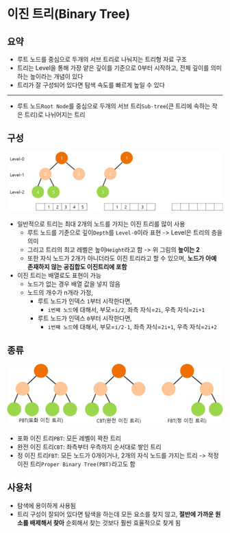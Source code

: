# 이진 트리(Binary Tree)

## 요약

- 루트 노드를 중심으로 두개의 서브 트리로 나눠지는 트리형 자료 구조
- 트리는 Level을 통해 가장 얕은 깊이를 기준으로 0부터 시작하고, 전체 깊이를 의미하는 높이라는 개념이 있다
- 트리가 잘 구성되어 있다면 탐색 속도를 빠르게 높일 수 있다

---

- 루트 노드`Root Node`를 중심으로 두개의 서브 트리`Sub-tree`(큰 트리에 속하는 작은 트리)로 나뉘어지는 트리

## 구성
![img.png](img.png)
- 일반적으로 트리는 최대 2개의 노드를 가지는 이진 트리를 많이 사용
  - 루트 노드를 기준으로 깊이`Depth`를 `Level-0`이라 표현 -> Level은 트리의 층을 의미
  - 그리고 트리의 최고 레벨은 높이`Height`라고 함 -> 위 그림의 **높이는 2**
  - 또한 자식 노드가 2개가 아니더라도 이진 트리라고 할 수 있으며, **노드가 아예 존재하지 않는 공집합도 이진트리에 포함**
- 이진 트리는 배열로도 표현이 가능
  - 노드가 없는 경우 배열 값을 넣지 않음
  - 노드의 개수가 n개라 가정, 
    - 루트 노드가 인덱스 `1`부터 시작한다면,
      - `i번째 노드`에 대해서, 부모=`i/2`, 좌측 자식=`2i`, 우측 자식=`2i+1`
    - 루트 노드가 인덱스 `0`부터 시작한다면,
      - `i번째 노드`에 대해서, 부모=`i/2-1`, 좌측 자식=`2i+1`, 우측 자식=`2i+2`

## 종류
![img_1.png](img_1.png)

- 포화 이진 트리`PBT`: 모든 레벨이 꽉찬 트리
- 완전 이진 트리`CBT`: 좌측부터 우측까지 순서대로 쌓인 트리
- 정 이진 트리`FBT`: 모든 노드가 0개이거나, 2개의 자식 노드를 가지는 트리 -> 적정 이진 트리`Proper Binary Tree(PBT)`라고도 함

## 사용처
- 탐색에 용이하게 사용됨
- 트리 구성이 잘되어 있다면 탐색을 하는데 모든 요소를 찾지 않고, **절반에 가까운 원소를 배제해서 찾아** 순회해서 찾는 것보다 훨씬 효율적으로 찾게 됨
